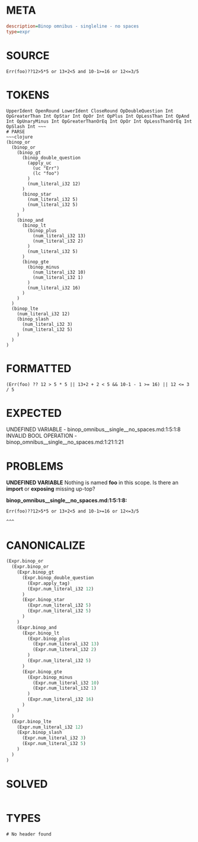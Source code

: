 # META
~~~ini
description=Binop omnibus - singleline - no spaces
type=expr
~~~
# SOURCE
~~~roc
Err(foo)??12>5*5 or 13+2<5 and 10-1>=16 or 12<=3/5
~~~
# TOKENS
~~~text
UpperIdent OpenRound LowerIdent CloseRound OpDoubleQuestion Int OpGreaterThan Int OpStar Int OpOr Int OpPlus Int OpLessThan Int OpAnd Int OpUnaryMinus Int OpGreaterThanOrEq Int OpOr Int OpLessThanOrEq Int OpSlash Int ~~~
# PARSE
~~~clojure
(binop_or
  (binop_or
    (binop_gt
      (binop_double_question
        (apply_uc
          (uc "Err")
          (lc "foo")
        )
        (num_literal_i32 12)
      )
      (binop_star
        (num_literal_i32 5)
        (num_literal_i32 5)
      )
    )
    (binop_and
      (binop_lt
        (binop_plus
          (num_literal_i32 13)
          (num_literal_i32 2)
        )
        (num_literal_i32 5)
      )
      (binop_gte
        (binop_minus
          (num_literal_i32 10)
          (num_literal_i32 1)
        )
        (num_literal_i32 16)
      )
    )
  )
  (binop_lte
    (num_literal_i32 12)
    (binop_slash
      (num_literal_i32 3)
      (num_literal_i32 5)
    )
  )
)
~~~
# FORMATTED
~~~roc
(Err(foo) ?? 12 > 5 * 5 || 13+2 + 2 < 5 && 10-1 - 1 >= 16) || 12 <= 3 / 5
~~~
# EXPECTED
UNDEFINED VARIABLE - binop_omnibus__single__no_spaces.md:1:5:1:8
INVALID BOOL OPERATION - binop_omnibus__single__no_spaces.md:1:21:1:21
# PROBLEMS
**UNDEFINED VARIABLE**
Nothing is named **foo** in this scope.
Is there an **import** or **exposing** missing up-top?

**binop_omnibus__single__no_spaces.md:1:5:1:8:**
```roc
Err(foo)??12>5*5 or 13+2<5 and 10-1>=16 or 12<=3/5
```
    ^^^


# CANONICALIZE
~~~clojure
(Expr.binop_or
  (Expr.binop_or
    (Expr.binop_gt
      (Expr.binop_double_question
        (Expr.apply_tag)
        (Expr.num_literal_i32 12)
      )
      (Expr.binop_star
        (Expr.num_literal_i32 5)
        (Expr.num_literal_i32 5)
      )
    )
    (Expr.binop_and
      (Expr.binop_lt
        (Expr.binop_plus
          (Expr.num_literal_i32 13)
          (Expr.num_literal_i32 2)
        )
        (Expr.num_literal_i32 5)
      )
      (Expr.binop_gte
        (Expr.binop_minus
          (Expr.num_literal_i32 10)
          (Expr.num_literal_i32 1)
        )
        (Expr.num_literal_i32 16)
      )
    )
  )
  (Expr.binop_lte
    (Expr.num_literal_i32 12)
    (Expr.binop_slash
      (Expr.num_literal_i32 3)
      (Expr.num_literal_i32 5)
    )
  )
)
~~~
# SOLVED
~~~clojure
~~~
# TYPES
~~~roc
# No header found
~~~
